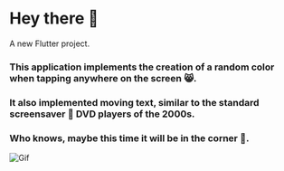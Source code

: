 # Hey there :wave:

A new Flutter project.

### This application implements the creation of a random color when tapping anywhere on the screen :smile_cat:.
### It also implemented moving text, similar to the standard screensaver :dvd: DVD players of the 2000s. 
### Who knows, maybe this time it will be in the corner :eyes:.

![Gif]([ttps://gifyu.com/image/SHIwq]https://gifyu.com/image/SHIwq)
